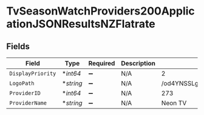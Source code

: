 # TvSeasonWatchProviders200ApplicationJSONResultsNZFlatrate


## Fields

| Field                            | Type                             | Required                         | Description                      | Example                          |
| -------------------------------- | -------------------------------- | -------------------------------- | -------------------------------- | -------------------------------- |
| `DisplayPriority`                | **int64*                         | :heavy_minus_sign:               | N/A                              | 2                                |
| `LogoPath`                       | **string*                        | :heavy_minus_sign:               | N/A                              | /od4YNSSLgOP3p8EtQTnEYfrPa77.jpg |
| `ProviderID`                     | **int64*                         | :heavy_minus_sign:               | N/A                              | 273                              |
| `ProviderName`                   | **string*                        | :heavy_minus_sign:               | N/A                              | Neon TV                          |